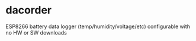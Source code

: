 # dacorder
ESP8266 battery data logger (temp/humidity/voltage/etc) configurable with no HW or SW downloads
